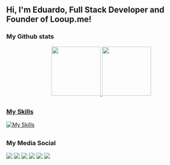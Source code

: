 ## Hi, I'm Eduardo, Full Stack Developer and Founder of Looup.me!
### My Github stats
  <div align="center">
  <a href="https://github.com/eduardolooup">
  <img height="130em" src="https://github-readme-stats.vercel.app/api?username=eduardolooup&show_icons=true&theme=graywhite&include_all_commits=true&count_private=true"/>
  <img height="130em" src="https://github-readme-stats.vercel.app/api/top-langs/?username=eduardolooup&layout=compact&langs_count=7&theme=graywhite"/>
  </div>
  
##

### My Skills
  
[![My Skills](https://skillicons.dev/icons?i=figma,html,css,bootstrap,js,py,php,mysql,laravel,git,aws)](https://skillicons.dev)

##

### My Media Social

<div> 
    <a href="https://www.youtube.com/channel/UCx-Ti7VCz-eYh1QQl7uKL-w" target="_blank"><img src="https://img.shields.io/badge/YouTube-FF0000?style=for-the-badge&logo=youtube&logoColor=white" target="_blank"></a>
    <a href="https://instagram.com/eduardolooup" target="_blank"><img src="https://img.shields.io/badge/-Instagram-%23E4405F?style=for-the-badge&logo=instagram&logoColor=white" target="_blank"></a>
    <a href="https://www.twitch.tv/eduardolooup" target="_blank"><img src="https://img.shields.io/badge/Twitch-9146FF?style=for-the-badge&logo=twitch&logoColor=white" target="_blank"></a>
    <a href="https://discord.gg/vxkJHd7qZT" target="_blank"><img src="https://img.shields.io/badge/Discord-7289DA?style=for-the-badge&logo=discord&logoColor=white" target="_blank"></a> 
    <a href = "mailto:eduardo@looup.com.br"><img src="https://img.shields.io/badge/-Gmail-%23333?style=for-the-badge&logo=gmail&logoColor=white" target="_blank"></a>
    <a href="https://www.linkedin.com/in/eduardo-sousa-b29a251b1/" target="_blank"><img src="https://img.shields.io/badge/-LinkedIn-%230077B5?style=for-the-badge&logo=linkedin&logoColor=white" target="_blank"></a> 

  </div>

##
